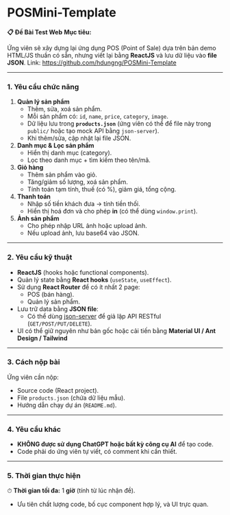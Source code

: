 ﻿# POSMini-Template
**📋 Đề Bài Test Web**
**Mục tiêu:**

Ứng viên sẽ xây dựng lại ứng dụng POS (Point of Sale) dựa trên bản demo HTML/JS thuần có sẵn, nhưng viết lại bằng **ReactJS** và lưu dữ liệu vào **file JSON**.
Link: https://github.com/hdungng/POSMini-Template

---
### 1. Yêu cầu chức năng

1. **Quản lý sản phẩm**
    - Thêm, sửa, xoá sản phẩm.
    - Mỗi sản phẩm có: `id`, `name`, `price`, `category`, `image`.
    - Dữ liệu lưu trong **`products.json`** (ứng viên có thể để file này trong `public/` hoặc tạo mock API bằng `json-server`).
    - Khi thêm/sửa, cập nhật lại file JSON.
2. **Danh mục & Lọc sản phẩm**
    - Hiển thị danh mục (category).
    - Lọc theo danh mục + tìm kiếm theo tên/mã.
3. **Giỏ hàng**
    - Thêm sản phẩm vào giỏ.
    - Tăng/giảm số lượng, xoá sản phẩm.
    - Tính toán tạm tính, thuế (có %), giảm giá, tổng cộng.
4. **Thanh toán**
    - Nhập số tiền khách đưa → tính tiền thối.
    - Hiển thị hoá đơn và cho phép **in** (có thể dùng `window.print`).
5. **Ảnh sản phẩm**
    - Cho phép nhập URL ảnh hoặc upload ảnh.
    - Nếu upload ảnh, lưu base64 vào JSON.

---

### 2. Yêu cầu kỹ thuật

- **ReactJS** (hooks hoặc functional components).
- Quản lý state bằng **React hooks** (`useState`, `useEffect`).
- Sử dụng **React Router** để có ít nhất 2 page:
    - POS (bán hàng).
    - Quản lý sản phẩm.
- Lưu trữ data bằng **JSON file**:
    - Có thể dùng [json-server](https://github.com/typicode/json-server) để giả lập API RESTful (`GET/POST/PUT/DELETE`).
- UI có thể giữ nguyên như bản gốc hoặc cải tiến bằng **Material UI / Ant Design / Tailwind**

---

### 3. Cách nộp bài

Ứng viên cần nộp:

- Source code (React project).
- File `products.json` (chứa dữ liệu mẫu).
- Hướng dẫn chạy dự án (`README.md`).

---

### 4. Yêu cầu khác

- **KHÔNG được sử dụng ChatGPT hoặc bất kỳ công cụ AI** để tạo code.
- Code phải do ứng viên tự viết, có comment khi cần thiết.

---

### 5. Thời gian thực hiện

⏱ **Thời gian tối đa:** 1 **giờ** (tính từ lúc nhận đề).

- Ưu tiên chất lượng code, bố cục component hợp lý, và UI trực quan.
